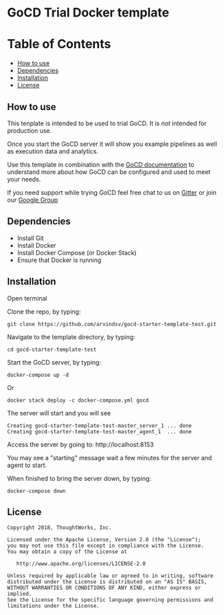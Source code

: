 # GoCD Trial Docker template 

Table of Contents
=================

  * [How to use](#how-to-use)
  * [Dependencies](#dependencies)
  * [Installation](#installation)
  * [License](#license) 
 
## How to use 

This tenplate is intended to be used to trial GoCD. It is *not* intended for production use. 

Once you start the GoCD server it will show you example pipelines as well as execution data and analytics.

Use this template in combination with the [GoCD documentation](https://www.gocd.org/getting-started/part-1/) to understand more about how GoCD can be configured and used to meet your needs. 

If you need support while trying GoCD feel free chat to us on [Gitter](https://gitter.im/gocd/gocd) or join our [Google Group](https://groups.google.com/forum/#!forum/go-cd)


## Dependencies

* Install Git 
* Install Docker 
* Install Docker Compose (or Docker Stack)
* Ensure that Docker is running 

## Installation

Open terminal

Clone the repo, by typing:

```
git clone https://github.com/arvindsv/gocd-starter-template-test.git
```

Navigate to the template directory, by typing: 

```
cd gocd-starter-template-test
```


Start the GoCD server, by typing:

```
docker-compose up -d
```

Or

```
docker stack deploy -c docker-compose.yml gocd
```

The server will start and you will see 


```
Creating gocd-starter-template-test-master_server_1 ... done
Creating gocd-starter-template-test-master_agent_1  ... done

```


Access the server by going to: http://localhost:8153

You may see a "starting" message wait a few minutes for the server and agent to start. 

When finished to bring the server down, by typing:

```
docker-compose down
```

## License

```plain
Copyright 2018, ThoughtWorks, Inc.

Licensed under the Apache License, Version 2.0 (the "License");
you may not use this file except in compliance with the License.
You may obtain a copy of the License at

   http://www.apache.org/licenses/LICENSE-2.0

Unless required by applicable law or agreed to in writing, software
distributed under the License is distributed on an "AS IS" BASIS,
WITHOUT WARRANTIES OR CONDITIONS OF ANY KIND, either express or implied.
See the License for the specific language governing permissions and
limitations under the License.
```
